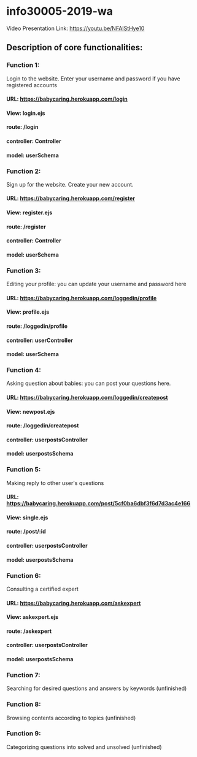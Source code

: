 # info30005-2019-wa

Video Presentation Link: https://youtu.be/NFAIStHye10

## Description of core functionalities:

### Function 1:
Login to the website. Enter your username and password if you have registered accounts

#### URL: https://babycaring.herokuapp.com/login
#### View: login.ejs
#### route: /login
#### controller: Controller
#### model: userSchema

### Function 2:
Sign up for the website. Create your new account.

#### URL: https://babycaring.herokuapp.com/register  
#### View: register.ejs
#### route: /register
#### controller: Controller
#### model: userSchema

### Function 3:
Editing your profile: you can update your username and password here

#### URL: https://babycaring.herokuapp.com/loggedin/profile
#### View: profile.ejs
#### route: /loggedin/profile
#### controller: userController
#### model: userSchema

### Function 4:
Asking question about babies: you can post your questions here. 

#### URL: https://babycaring.herokuapp.com/loggedin/createpost
#### View: newpost.ejs
#### route: /loggedin/createpost
#### controller: userpostsController
#### model: userpostsSchema

### Function 5:
Making reply to other user's questions

#### URL: https://babycaring.herokuapp.com/post/5cf0ba6dbf3f6d7d3ac4e166
#### View: single.ejs
#### route: /post/:id
#### controller: userpostsController
#### model: userpostsSchema

### Function 6:
Consulting a certified expert

#### URL: https://babycaring.herokuapp.com/askexpert
#### View: askexpert.ejs
#### route: /askexpert
#### controller: userpostsController
#### model: userpostsSchema

### Function 7:
Searching for desired questions and answers by keywords (unfinished)

### Function 8:
Browsing contents according to topics (unfinished)

### Function 9:
Categorizing questions into solved and unsolved (unfinished)


